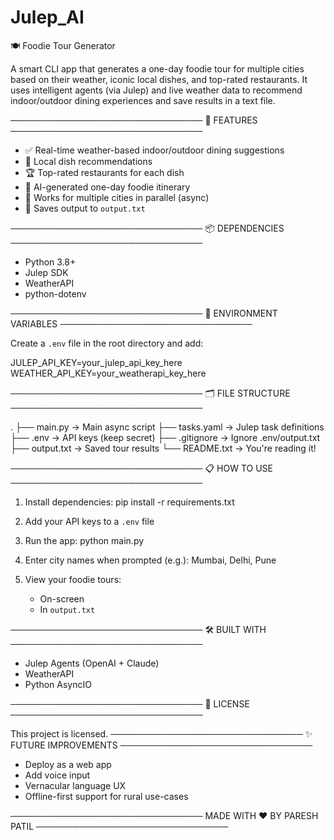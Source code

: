 # Julep_AI
🍽️ Foodie Tour Generator

A smart CLI app that generates a one-day foodie tour for multiple cities based on their weather, iconic local dishes, and top-rated restaurants. It uses intelligent agents (via Julep) and live weather data to recommend indoor/outdoor dining experiences and save results in a text file.

───────────────────────────────
🚀 FEATURES
───────────────────────────────

- ✅ Real-time weather-based indoor/outdoor dining suggestions
- 🍛 Local dish recommendations
- 🏆 Top-rated restaurants for each dish
- 📍 AI-generated one-day foodie itinerary
- 🔁 Works for multiple cities in parallel (async)
- 💾 Saves output to `output.txt`

───────────────────────────────
📦 DEPENDENCIES
───────────────────────────────

- Python 3.8+
- Julep SDK
- WeatherAPI
- python-dotenv

───────────────────────────────
🔐 ENVIRONMENT VARIABLES
───────────────────────────────

Create a `.env` file in the root directory and add:

JULEP_API_KEY=your_julep_api_key_here  
WEATHER_API_KEY=your_weatherapi_key_here

───────────────────────────────
🗂 FILE STRUCTURE
───────────────────────────────

.
├── main.py             → Main async script
├── tasks.yaml          → Julep task definitions
├── .env                → API keys (keep secret)
├── .gitignore          → Ignore .env/output.txt
├── output.txt          → Saved tour results
└── README.txt          → You're reading it!

───────────────────────────────
📋 HOW TO USE
───────────────────────────────

1. Install dependencies:
   pip install -r requirements.txt

2. Add your API keys to a `.env` file

3. Run the app:
   python main.py

4. Enter city names when prompted (e.g.):
   Mumbai, Delhi, Pune

5. View your foodie tours:
   - On-screen
   - In `output.txt`

───────────────────────────────
🛠 BUILT WITH
───────────────────────────────

- Julep Agents (OpenAI + Claude)
- WeatherAPI
- Python AsyncIO

───────────────────────────────
📄 LICENSE
───────────────────────────────

This project is licensed.
───────────────────────────────
✨ FUTURE IMPROVEMENTS
───────────────────────────────

- Deploy as a web app 
- Add voice input
- Vernacular language UX
- Offline-first support for rural use-cases

───────────────────────────────
MADE WITH ❤️ BY PARESH PATIL
───────────────────────────────
